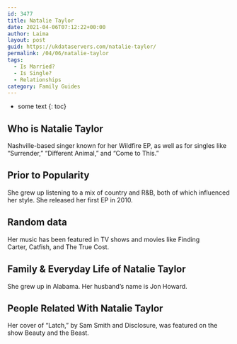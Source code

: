 ```yaml
---
id: 3477
title: Natalie Taylor
date: 2021-04-06T07:12:22+00:00
author: Laima
layout: post
guid: https://ukdataservers.com/natalie-taylor/
permalink: /04/06/natalie-taylor
tags:
  - Is Married?
  - Is Single?
  - Relationships
category: Family Guides
---
```


* some text
{: toc}


## Who is Natalie Taylor
                  
                  
                  
Nashville-based singer known for her Wildfire EP, as well as for singles like &#8220;Surrender,&#8221; &#8220;Different Animal,&#8221; and &#8220;Come to This.&#8221;
                  
              
            
              
            
                
                
                
## Prior to Popularity
                  
                  
                  
She grew up listening to a mix of country and R&B, both of which influenced her style. She released her first EP in 2010.
                  
              
            
              
            
                
                
                
## Random data
                  
                  
                  
Her music has been featured in TV shows and movies like Finding Carter, Catfish, and The True Cost.
                  
              
            
              
            
                
                
                
## Family & Everyday Life of Natalie Taylor
                  
                  
                  
She grew up in Alabama. Her husband&#8217;s name is Jon Howard.
                  
              
            
              
            
                
                
                
## People Related With Natalie Taylor
                  
                  
                  
Her cover of &#8220;Latch,&#8221; by Sam Smith and Disclosure, was featured on the show Beauty and the Beast.
                  
              
            
              
            
                
              
            
              
              
            
            
              
            
          
          
          